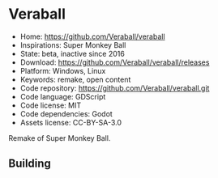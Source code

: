 # Veraball

- Home: https://github.com/Veraball/veraball
- Inspirations: Super Monkey Ball
- State: beta, inactive since 2016
- Download: https://github.com/Veraball/veraball/releases
- Platform: Windows, Linux
- Keywords: remake, open content
- Code repository: https://github.com/Veraball/veraball.git
- Code language: GDScript
- Code license: MIT
- Code dependencies: Godot
- Assets license: CC-BY-SA-3.0

Remake of Super Monkey Ball.

## Building
